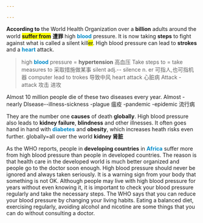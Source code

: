 ```yaml
---

---
```


**According to** the World Health Organization over a **billion** adults around the world <b><span style="background:#f9fd04">suffer from</span></b> **遭罪** high <b><font color=#008ccb>blood</font></b> pressure. It is now taking **steps** to fight against what is called a silent kill<span style="background:#f9fd04">er</span>. High blood pressure can lead to **strokes** and a <b><font color=#008ccb>heart</font></b> attack.
> high <b><font color=#008ccb>blood</font></b> pressure = **hypertension** 高血压
> Take steps to = take measures to 采取措施做某事
> silent  adj.-- silence n. 
> er 可指人,也可指机器 computer
> lead to trokes 导致中风
> heart attack 心脏病
> Attack - attack 攻击 进攻

Almost 10 million people die of these two diseases every year. 
Almost -nearly
DIsease--illness-sickness -plague 瘟疫 -pandemic -epidemic 流行病

They are the number one **causes** of death **globally**. High blood pressure also leads to **kidney failure**, **blindness** and other illnesses. It often goes hand in hand with <b><font color=#008ccb>diabetes</font></b> and **obesity**, which increases heath risks even further.
globally=all over the world
**kidney 肾脏**


As the WHO reports, people in **developing countries** in <b><font color=#008ccb>Africa</font></b> suffer more from high blood pressure than people in developed countries. The reason is that health care in the developed world is much better organized and people go to the doctor soon enough.
High blood pressure should never be ignored and always taken seriously. It is a warning sign from your body that something is not OK. Although people may live with high blood pressure for years without even knowing it, it is important to check your blood pressure regularly and take the necessary steps.
The WHO says that you can reduce your blood pressure by changing your living habits. Eating a balanced diet, exercising regularly, avoiding alcohol and nicotine are some things that you can do without consulting a doctor.